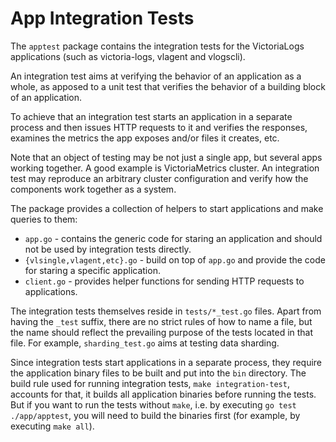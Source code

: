 # App Integration Tests

The `apptest` package contains the integration tests for the VictoriaLogs
applications (such as victoria-logs, vlagent and vlogscli).

An integration test aims at verifying the behavior of an application as a whole,
as apposed to a unit test that verifies the behavior of a building block of an
application.

To achieve that an integration test starts an application in a separate process
and then issues HTTP requests to it and verifies the responses, examines the
metrics the app exposes and/or files it creates, etc.

Note that an object of testing may be not just a single app, but several apps
working together. A good example is VictoriaMetrics cluster. An integration test
may reproduce an arbitrary cluster configuration and verify how the components
work together as a system.

The package provides a collection of helpers to start applications and make
queries to them:

-   `app.go` - contains the generic code for staring an application and should
    not be used by integration tests directly.
-   `{vlsingle,vlagent,etc}.go` - build on top of `app.go` and provide the
    code for staring a specific application.
-   `client.go` - provides helper functions for sending HTTP requests to
    applications.

The integration tests themselves reside in `tests/*_test.go` files. Apart from having
the `_test` suffix, there are no strict rules of how to name a file, but the
name should reflect the prevailing purpose of the tests located in that file.
For example, `sharding_test.go` aims at testing data sharding.

Since integration tests start applications in a separate process, they require
the application binary files to be built and put into the `bin` directory. The
build rule used for running integration tests, `make integration-test`,
accounts for that, it builds all application binaries before running the tests.
But if you want to run the tests without `make`, i.e. by executing
`go test ./app/apptest`, you will need to build the binaries first (for example,
by executing `make all`).
